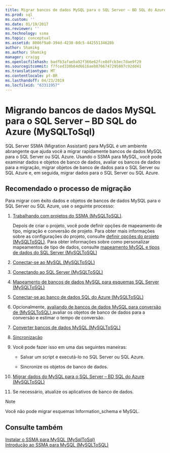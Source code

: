 ```yaml
---
title: Migrar bancos de dados MySQL para o SQL Server – BD SQL do Azure | Microsoft Docs
ms.prod: sql
ms.custom: ''
ms.date: 01/19/2017
ms.reviewer: ''
ms.technology: ssma
ms.topic: conceptual
ms.assetid: 8006f9a0-394d-4238-8dc5-44255134628b
author: Shamikg
ms.author: Shamikg
manager: craigg
ms.openlocfilehash: badfb3afaeba92f366e62fce8dfcb3ec7dae9f29
ms.sourcegitcommit: f7fced330b64d6616aeb8766747295807c92dd41
ms.translationtype: MT
ms.contentlocale: pt-BR
ms.lasthandoff: 04/23/2019
ms.locfileid: "63311957"
---
```

# <a name="migrating-mysql-databases-to-sql-server---azure-sql-db-mysqltosql"></a>Migrando bancos de dados MySQL para o SQL Server – BD SQL do Azure (MySQLToSql)
SQL Server SSMA (Migration Assistant) para MySQL é um ambiente abrangente que ajuda você a migrar rapidamente bancos de dados MySQL para o SQL Server ou SQL Azure. Usando o SSMA para MySQL, você pode examinar dados e objetos de banco de dados, avaliar os bancos de dados para a migração, migrar objetos de banco de dados para o SQL Server ou SQL Azure e, em seguida, migrar dados para o SQL Server ou SQL Azure.  
  
## <a name="recommended-migration-process"></a>Recomendado o processo de migração  
Para migrar com êxito dados e objetos de bancos de dados MySQL para o SQL Server ou SQL Azure, use o seguinte processo:  
  
1.  [Trabalhando com projetos do SSMA &#40;MySQLToSQL&#41;](../../ssma/mysql/working-with-ssma-projects-mysqltosql.md).  
  
    Depois de criar o projeto, você pode definir opções de mapeamento de tipo, migração e conversão de projeto. Para obter mais informações sobre as configurações do projeto, consulte [definir opções do projeto &#40;MySQLToSQL&#41;](../../ssma/mysql/setting-project-options-mysqltosql.md). Para obter informações sobre como personalizar mapeamentos de tipo de dados, consulte [mapeamento MySQL e tipos de dados do SQL Server &#40;MySQLToSQL&#41;](../../ssma/mysql/mapping-mysql-and-sql-server-data-types-mysqltosql.md)  
  
2.  [Conectar-se ao MySQL &#40;MySQLToSQL&#41;](../../ssma/mysql/connecting-to-mysql-mysqltosql.md)  
  
3.  [Conectando ao SQL Server &#40;MySQLToSQL&#41;](../../ssma/mysql/connecting-to-sql-server-mysqltosql.md)  
  
4.  [Mapeamento de bancos de dados MySQL para esquemas SQL Server &#40;MySQLToSQL&#41;](../../ssma/mysql/mapping-mysql-databases-to-sql-server-schemas-mysqltosql.md)  
  
5.  [Conectar-se ao banco de dados SQL do Azure &#40;MySQLToSQL&#41;](../../ssma/mysql/connecting-to-azure-sql-db-mysqltosql.md)  
  
6.  Opcionalmente, [avaliando de bancos de dados MySQL para conversão de &#40;MySQLToSQL&#41; ](../../ssma/mysql/assessing-mysql-databases-for-conversion-mysqltosql.md) avaliar os objetos de banco de dados para a conversão e estimar o tempo de conversão.  
  
7.  [Converter bancos de dados MySQL &#40;MySQLToSQL&#41;](../../ssma/mysql/converting-mysql-databases-mysqltosql.md)  
  
8.  [Sincronização](loading-converted-database-objects-into-sql-server-mysqltosql.md)  
  
9. Você pode fazer isso em uma das seguintes maneiras:  
  
    -   Salvar um script e executá-lo no SQL Server ou SQL Azure.  
  
    -   Sincronize os objetos de banco de dados.  
  
10. [Migrar dados do MySQL para o SQL Server – BD SQL do Azure &#40;MySQLToSQL&#41;](../../ssma/mysql/migrating-mysql-data-into-sql-server-azure-sql-db-mysqltosql.md)  
  
11. Se necessário, atualize os aplicativos de banco de dados.  
  
> [!NOTE]  
> Você não pode migrar esquemas Information_schema e MySQL.  
  
## <a name="see-also"></a>Consulte também  
[Instalar o SSMA para MySQL &#40;MySqlToSql&#41;](../../ssma/mysql/installing-ssma-for-mysql-mysqltosql.md)  
[Introdução ao SSMA para MySQL &#40;MySQLToSQL&#41;](../../ssma/mysql/getting-started-with-ssma-for-mysql-mysqltosql.md)  
  
